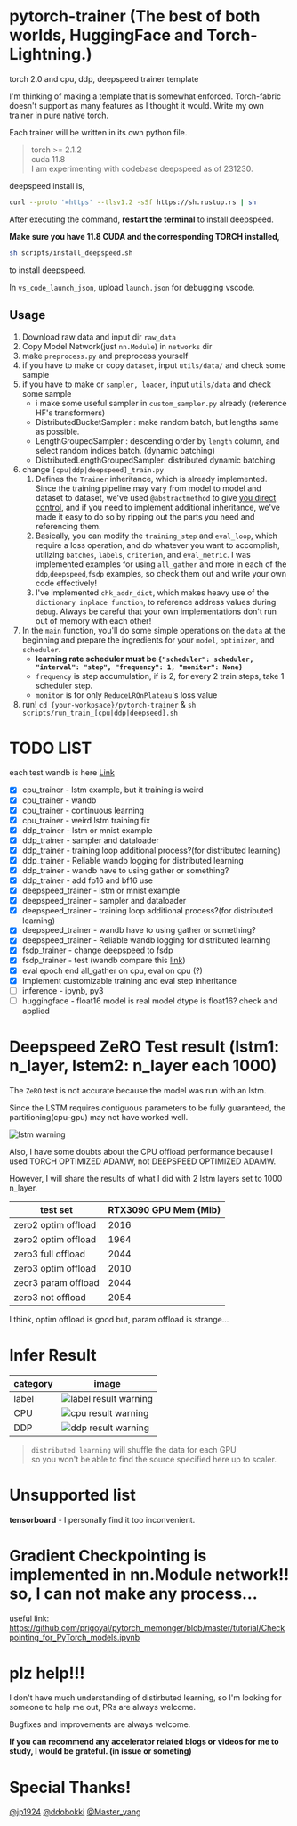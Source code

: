 # pytorch-trainer (The best of both worlds, HuggingFace and Torch-Lightning.)

torch 2.0 and cpu, ddp, deepspeed trainer template

I'm thinking of making a template that is somewhat enforced.
Torch-fabric doesn't support as many features as I thought it would.
Write my own trainer in pure native torch.

Each trainer will be written in its own python file.

>   torch >= 2.1.2</br>
>   cuda 11.8</br>
>   I am experimenting with codebase deepspeed as of 231230.

deepspeed install is,

```bash
curl --proto '=https' --tlsv1.2 -sSf https://sh.rustup.rs | sh
```

After executing the command, **restart the terminal** to install deepspeed.

**Make sure you have 11.8 CUDA and the corresponding TORCH installed,**

```bash
sh scripts/install_deepspeed.sh
```

to install deepspeed.

In `vs_code_launch_json`, upload `launch.json` for debugging vscode.

## Usage

1.   Download raw data and input dir `raw_data`
2.   Copy Model Network(just `nn.Module`) in `networks` dir
3.   make `preprocess.py` and preprocess yourself
4.   if you have to make or copy `dataset`, input `utils/data/` and check some sample
5.   if you have to make or `sampler, loader`, input `utils/data` and check some sample
     -   i make some useful sampler in `custom_sampler.py` already (reference HF's transformers)
     -   DistributedBucketSampler : make random batch, but lengths same as possible.
     -   LengthGroupedSampler : descending order by `length` column, and select random indices batch. (dynamic batching)
     -   DistributedLengthGroupedSampler: distributed dynamic batching
6.   change `[cpu|ddp|deepspeed]_train.py`
     1.   Defines the `Trainer` inheritance, which is already implemented.
          Since the training pipeline may vary from model to model and dataset to dataset, we've used `@abstractmethod` to give <u>you direct control</u>, and if you need to implement additional inheritance, we've made it easy to do so by ripping out the parts you need and referencing them.
     2.   Basically, you can modify the `training_step` and `eval_loop`, which require a loss operation, and do whatever you want to accomplish, utilizing `batches`, `labels`, `criterion`, and `eval_metric`.
          I was implemented examples for using `all_gather` and more in each of the `ddp`,`deepspeed`,`fsdp` examples, so check them out and write your own code effectively!
     3.   I've implemented `chk_addr_dict`, which makes heavy use of the `dictionary inplace function`, to reference address values during `debug`. Always be careful that your own implementations don't run out of memory with each other!
7.   In the `main` function, you'll do some simple operations on the `data` at the beginning and prepare the ingredients for your `model`, `optimizer`, and `scheduler`. 
     -   **learning rate scheduler must be `{"scheduler": scheduler, "interval": "step", "frequency": 1, "monitor": None}`**
     -   `frequency` is step accumulation, if is 2, for every 2 train steps, take 1 scheduler step.
     -   `monitor` is for only `ReduceLROnPlateau`'s loss value
8.   run! `cd {your-workpsace}/pytorch-trainer` & `sh scripts/run_train_[cpu|ddp|deepseed].sh`

# TODO LIST

each test wandb is here [Link](https://wandb.ai/bart_tadev/torch-trainer?workspace=user-bart_tadev)

-   [x] cpu_trainer - lstm example, but it training is weird
-   [x] cpu_trainer - wandb
-   [x] cpu_trainer - continuous learning
-   [x] cpu_trainer - weird lstm training fix
-   [x] ddp_trainer - lstm or mnist example
-   [x] ddp_trainer - sampler and dataloader
-   [x] ddp_trainer - training loop additional process?(for distributed learning)
-   [x] ddp_trainer - Reliable wandb logging for distributed learning
-   [x] ddp_trainer - wandb have to using gather or something?
-   [x] ddp_trainer - add fp16 and bf16 use
-   [x] deepspeed_trainer - lstm or mnist example
-   [x] deepspeed_trainer - sampler and dataloader
-   [x] deepspeed_trainer - training loop additional process?(for distributed learning)
-   [x] deepspeed_trainer - wandb have to using gather or something?
-   [x] deepspeed_trainer - Reliable wandb logging for distributed learning
-   [x] fsdp_trainer - change deepspeed to fsdp
-   [x] fsdp_trainer - test (wandb compare this [link](https://medium.com/nlplanet/bert-finetuning-with-hugging-face-and-training-visualizations-with-tensorboard-46368a57fc97))
-   [x] eval epoch end all_gather on cpu, eval on cpu (?)
-   [x] Implement customizable training and eval step inheritance
-   [ ] inference - ipynb, py3
-   [ ] huggingface - float16 model is real model dtype is float16? check and applied

# Deepspeed ZeRO Test result (lstm1: n_layer, lstem2: n_layer each 1000)

The `ZeRO` test is not accurate because the model was run with an lstm.

Since the LSTM requires contiguous parameters to be fully guaranteed, the partitioning(cpu-gpu) may not have worked well.

![lstm warning](./readme_img/readme_lstm.png)

Also, I have some doubts about the CPU offload performance because I used TORCH OPTIMIZED ADAMW, not DEEPSPEED OPTIMIZED ADAMW.


However, I will share the results of what I did with 2 lstm layers set to 1000 n_layer.

| test set            | RTX3090 GPU Mem (Mib) |
| ------------------- | --------------------- |
| zero2 optim offload | 2016                  |
| zero2 optim offload | 1964                  |
| zero3 full offload  | 2044                  |
| zero3 optim offload | 2010                  |
| zeor3 param offload | 2044                  |
| zero3 not offload   | 2054                  |

I think, optim offload is good but, param offload is strange...

# Infer Result
| category            | image                                                      |
| ------------------- | ---------------------------------------------------------- |
| label               | ![label result warning](./readme_img/cpu_infer_result.png) |
| CPU                 | ![cpu result warning](./readme_img/cpu_infer_result.png)   |
| DDP                 | ![ddp result warning](./readme_img/ddp_infer_result.png)   |
>   `distributed learning` will shuffle the data for each GPU <br />
>   so you won't be able to find the source specified here up to scaler. <br />

# Unsupported list

**tensorboard** - I personally find it too inconvenient.

# Gradient Checkpointing is implemented in nn.Module network!! so, I can not make any process...

useful link: https://github.com/prigoyal/pytorch_memonger/blob/master/tutorial/Checkpointing_for_PyTorch_models.ipynb

# plz help!!!

I don't have much understanding of distirbuted learning, so I'm looking for someone to help me out, PRs are always welcome.

Bugfixes and improvements are always welcome.

**If you can recommend any accelerator related blogs or videos for me to study, I would be grateful. (in issue or someting)**

# Special Thanks!

[@jp1924](https://github.com/jp1924) [@ddobokki](https://github.com/ddobokki) [@Master_yang](https://github.com/effortprogrammer)